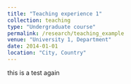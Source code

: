 ```yaml
---
title: "Teaching experience 1"
collection: teaching
type: "Undergraduate course"
permalink: /research/teaching_example
venue: "University 1, Department"
date: 2014-01-01
location: "City, Country"
---
```


this is a test again
